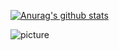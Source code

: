[![Anurag's github stats](https://github-readme-stats.vercel.app/api?username=SummerWindL&show_icons=true&theme=cobalt)](https://github.com/anuraghazra/github-readme-stats)


![picture](https://raw.githubusercontent.com/saadeghi/saadeghi/master/dino.gif)
